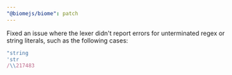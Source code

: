 ```yaml
---
"@biomejs/biome": patch
---
```


Fixed an issue where the lexer didn't report errors for unterminated regex or string literals, such as the following cases:

```js
"string
'str
/\\217483
```